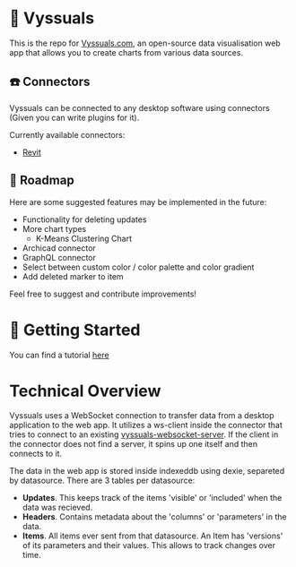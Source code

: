 # 🌈 Vyssuals
This is the repo for [Vyssuals.com](https://vyssuals.com), an open-source data visualisation web app that allows you to create charts from various data sources.

## ☎️ Connectors
Vyssuals can be connected to any desktop software using connectors (Given you can write plugins for it).

Currently available connectors:
- [Revit](https://github.com/vyssuals/vyssuals-connector-revit)

## 🔮 Roadmap 
Here are some suggested features may be implemented in the future:
- Functionality for deleting updates
- More chart types
  - K-Means Clustering Chart 
- Archicad connector
- GraphQL connector
- Select between custom color / color palette and color gradient
- Add deleted marker to item

Feel free to suggest and contribute improvements!
  
# 🚀 Getting Started 
You can find a tutorial [here](https://yssentyl.com/blog/real-time-data-visualization-for-revit-with-vyssuals-com)

# Technical Overview
Vyssuals uses a WebSocket connection to transfer data from a desktop application to the web app. It utilizes a ws-client inside the connector that tries to connect to an existing [vyssuals-websocket-server](https://github.com/vyssuals/vyssuals-websocket-server). If the client in the connector does not find a server, it spins up one itself and then connects to it.

The data in the web app is stored inside indexeddb using dexie, separeted by datasource. There are 3 tables per datasource:
- **Updates**. This keeps track of the items 'visible' or 'included' when the data was recieved.
- **Headers**. Contains metadata about the 'columns' or 'parameters' in the data.
- **Items**. All items ever sent from that datasource. An Item has 'versions' of its parameters and their values. This allows to track changes over time.
